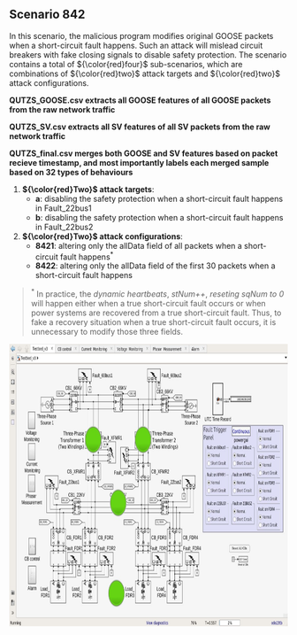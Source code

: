 ## Scenario 842
In this scenario, the malicious program modifies original GOOSE packets when a short-circuit fault happens. Such an attack will mislead circuit breakers with fake closing signals to disable safety protection. The scenario contains a total of ${\color{red}four}$ sub-scenarios, which are combinations of ${\color{red}two}$ attack targets and ${\color{red}two}$ attack configurations.

**QUTZS_GOOSE.csv extracts all GOOSE features of all GOOSE packets from the raw network traffic**

**QUTZS_SV.csv extracts all SV features of all SV packets from the raw network traffic**

**QUTZS_final.csv merges both GOOSE and SV features based on packet recieve timestamp, and most importantly labels each merged sample based on 32 types of behaviours**

1. **${\color{red}Two}$ attack targets**: 
   - **a**: disabling the safety protection when a short-circuit fault happens in Fault_22bus1
   - **b**: disabling the safety protection when a short-circuit fault happens in Fault_22bus2
2. **${\color{red}Two}$ attack configurations**:
   - **8421**: altering only the allData field of all packets when a short-circuit fault happens<sup>*</sup>
   - **8422**: altering only the allData field of the first 30 packets when a short-circuit fault happens

> <sup>*</sup> In practice, the *dynamic heartbeats*, *stNum++*, *reseting sqNum to 0* will happen either when a true short-circuit fault occurs or when power systems are recovered from a true short-circuit fault. Thus, to fake a recovery situation when a true short-circuit fault occurs, it is unnecessary to modify those three fields.

<img src="https://github.com/CSCRC-SCREED/QUT-ZSS-2023/blob/main/PrimaryPlant.jpg" alt="" width="800" height="510" />
